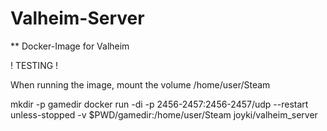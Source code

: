 # Valheim-Server
** Docker-Image for Valheim

! TESTING !

When running the image, mount the volume /home/user/Steam

mkdir -p gamedir
docker run -di -p 2456-2457:2456-2457/udp --restart unless-stopped -v $PWD/gamedir:/home/user/Steam joyki/valheim_server
